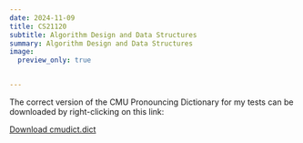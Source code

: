 ```yaml
---
date: 2024-11-09
title: CS21120
subtitle: Algorithm Design and Data Structures
summary: Algorithm Design and Data Structures
image:
  preview_only: true


---
```


The correct version of the CMU Pronouncing Dictionary for my tests
can be downloaded by right-clicking on this link:

[Download cmudict.dict](/downloads/cmudict.dict)
